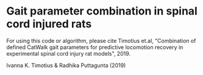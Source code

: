 # Gait parameter combination in spinal cord injured rats
For using this code or algorithm, please cite Timotius et.al, "Combination of defined CatWalk gait parameters for predictive locomotion recovery in experimental spinal cord injury rat models", 2019.

Ivanna K. Timotius & Radhika Puttagunta (2019)